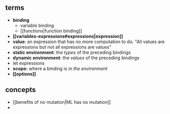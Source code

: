 ## terms
- **binding**
	- variable binding
	- [[functions|function binding]]
- **[[variables-expressions#expressions|expression]]**
- **value**: an expression that has no more computation to do. "All values are expressions but not all expressions are values"
- **static environment**: the *types* of the preceding bindings
- **dynamic environment**: the *values* of the preceding bindings
- let expressions
- **scope:** where a binding is *in the environment*
- **[[options]]**
## concepts
- [[benefits of no mutation|ML has no mutation]]
- 
